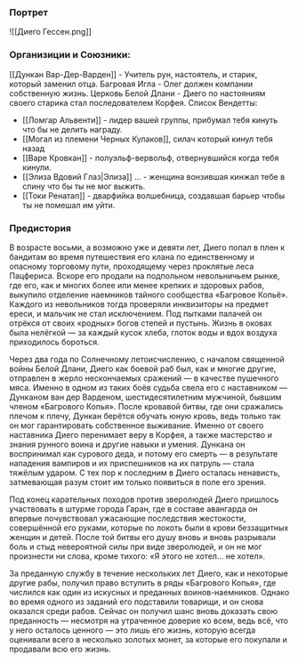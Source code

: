 ### Портрет
![[Диего Гессен.png]]

### Организиции и Союзники:
[[Дункан Вар-Дер-Варден]] - Учитель рун, настоятель, и старик, который заменил отца.
Багровая Игла - Олег должен компании собственную жизнь.
Церковь Белой Длани - Диего по настояниям своего старика стал последователем Корфея.
Список Вендетты:
* [[Ломгар Альвенти]] - лидер вашей группы, прибумал тебя кинуть что бы не делить награду.
* [[Могал из племени Черных Кулаков]], силач который кинул тебя назад
* [[Варе Кровкан]] - полуэльф-вервольф, отвернувшийся когда тебя кинули.
* [[Элиза Вдовий Глаз|Элиза]] ... - женщина вонзившая кинжал тебе в спину что бы ты не мог выжить.
* [[Токи Ренатап]] - дварфийка волшебница, создавшая барьер чтобы ты не помешал им уйти.

### Предистория
В возрасте восьми, а возможно уже и девяти лет, Диего попал в плен к бандитам во время путешествия его клана по единственному и опасному торговому пути, проходящему через проклятые леса Пацфериса. Вскоре его продали на подпольном невольничьем рынке, где его, как и многих более или менее крепких и здоровых рабов, выкупило отделение наемников тайного сообщества «Багровое Копьё». Каждого из невольников тогда проверяли инквизиторы на предмет ереси, и мальчик не стал исключением. Под пытками палачей он отрёкся от своих «родных» богов степей и пустынь. Жизнь в оковах была нелёгкой — за каждый кусок хлеба, глоток воды и вдох воздуха приходилось бороться.

Через два года по Солнечному летоисчислению, с началом священной войны Белой Длани, Диего как боевой раб был, как и многие другие, отправлен в жерло нескончаемых сражений — в качестве пушечного мяса. Именно в одном из таких боёв судьба свела его с наставником — Дунканом ван дер Варденом, шестидесятилетним мужчиной, бывшим членом «Багрового Копья». После кровавой битвы, где они сражались плечом к плечу, Дункан берётся обучать юную кровь, ведь только так он мог гарантировать собственное выживание. Именно от своего наставника Диего перенимает веру в Корфея, а также мастерство и знания рунного воина и другие навыки и умения. Дункана он воспринимал как сурового деда, и потому его смерть — в результате нападения вампиров и их приспешников на их патруль — стала тяжёлым ударом. С тех пор к последним в Диего осталась ненависть, затмевающая разум стоит им только появиться в поле его зрения.

Под конец карательных походов против зверолюдей Диего пришлось участвовать в штурме города Гаран, где в составе авангарда он впервые почувствовал ужасающие последствия жестокости, совершённой его руками, которые по локоть были в крови беззащитных женщин и детей. После той битвы его душу вновь и вновь разрывали боль и стыд невероятной силы при виде зверолюдей, и он не мог произнести ни слова, кроме тихого: «Я этого не хотел... не хотел».

За преданную службу в течение нескольких лет Диего, как и некоторые другие рабы, получил право вступить в ряды «Багрового Копья», где числился как один из искусных и преданных воинов-наемников. Однако во время одного из заданий его подставили товарищи, и он снова оказался среди рабов. Сейчас он получил шанс вновь доказать свою преданность — несмотря на утраченное доверие ко всем, ведь всё, что у него осталось ценного — это лишь его жизнь, которую всегда оценивали всего в несколько золотых монет, за которые его покупали и продавали всю его жизнь.